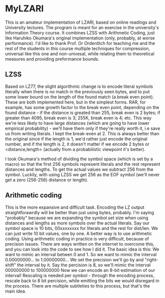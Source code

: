 # MyLZARI
This is an amateur implementation of LZARI, based on online readings and University lectures.
The program is meant for an exercise in the university's Information Theory course.
It combines LZSS with Arithmetic Coding, just like Haruhiko Okumara's original implementation (only, probably, at worse performance).
I'd like to thank Prof. Or Ordentlich for teaching me and the rest of the students in this course multiple techniques for compression, universal like this one and non-univesal, while relating them to theoretical measures and providing preformance bounds.

## LZSS
Based on LZ77, the slight algorithmic change is to encode literal symbols literally when there is no match in the previously seen bytes,
and to put some lower bound on the length of the found match (a break even point).
These are both implemented here, but in the simplest forms. RAR, for example, has some growth factor to the break even point, depending on the found distance - if the distance is greated than 255, break even is 2 bytes; if greater than 4095, break even is 3; 255K, break even is 4; etc. This way we're less likely to have large distances (which are going to have lower empirical probability) - we'll have them only if they're really worth it, i.e save us from writing literals.
I kept the break-even at 2. This is always better than the original since if the length is 1, we'd rather just encode the original number, and if the length is 2, it doesn't matter if we encode 2 bytes or <distance,length> (actually from a probabilistic viewpoint it's better).

I took Okumara's method of dividing the symbol space (which is set by a macro) so that the first 256 symbols represent literals and the rest represent distances and lengths. To get the actual values we subtract 256 from the symbol. Luckily, with using LZSS we get 256 as the EOF symbol (we'll never get a zero (256-256) distance or length).

## Arithmetic coding
This is the more expansive and difficult task. Encoding the LZ output straightforawrdly will be better than just using bytes, probably. I'm saying "probably" because we are expanding the symbol set size when using distances and lengths as more symbols over the actual literals.
Say our symbol space is 10 bits, 00xxxxxxxx for literals and the rest for dist/len. We can just write 10 bit values, one by one. A better way is to use arithmetic coding.
Using arithmetic coding in practice is very difficult, because of precision issues. There are ways written on the internet to overcome this, and you can look into the code to see how I did it. The basic idea is this:
We want to mimic an interval betwen 0 and 1. So we want to mimic the interval 0.00000000... to 1.00000000...
We set the precision we'll go by and "right-shift" the interval by it. Say the percision is 8, so we'll mimic the interval 000000000 to 100000000
Now we can encode an 8-bit estimation of our interval!
Rescaling is needed per symbol - through the encoding process, rescale back to 8 bit percision, while emitting the bits we would disregard in the process.
There are multiple subtleties to this process, but that's the main idea.
